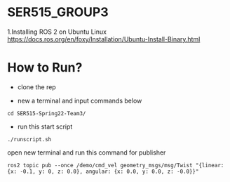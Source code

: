 # SER515_GROUP3

1.Installing ROS 2 on Ubuntu Linux
https://docs.ros.org/en/foxy/Installation/Ubuntu-Install-Binary.html

# How to Run?

- clone the rep

- new a terminal and input commands below

```
cd SER515-Spring22-Team3/
```

- run this start script

```
./runscript.sh
```

open new terminal and run this command for publisher

```
ros2 topic pub --once /demo/cmd_vel geometry_msgs/msg/Twist "{linear: {x: -0.1, y: 0, z: 0.0}, angular: {x: 0.0, y: 0.0, z: -0.0}}"
```
